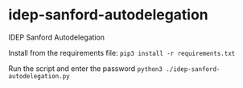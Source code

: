 # idep-sanford-autodelegation
IDEP Sanford Autodelegation

Install from the requirements file:
```pip3 install -r requirements.txt```

Run the script and enter the password
```python3 ./idep-sanford-autodelegation.py```
